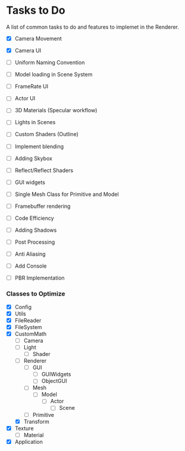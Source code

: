 # Tasks to Do

A list of common tasks to do and features to implemet in the Renderer.

- [X] Camera Movement
- [X] Camera UI
- [ ] Uniform Naming Convention
- [ ] Model loading in Scene System
- [ ] FrameRate UI
- [ ] Actor UI 
- [ ] 3D Materials (Specular workflow)
- [ ] Lights in Scenes
- [ ] Custom Shaders (Outline)
- [ ] Implement blending
- [ ] Adding Skybox
- [ ] Reflect/Reflect Shaders
- [ ] GUI widgets
- [ ] Single Mesh Class for Primitive and Model
- [ ] Framebuffer rendering
- [ ] Code Efficiency
- [ ] Adding Shadows
- [ ] Post Processing
- [ ] Anti Aliasing
- [ ] Add Console
- [ ] PBR Implementation


### Classes to Optimize

- [X] Config
- [X] Utils
- [X] FileReader
- [X] FileSystem
- [X] CustomMath
  - [ ] Camera
  - [ ] Light
    - [ ] Shader
  - [ ] Renderer
    - [ ] GUI
      - [ ] GUIWidgets
      - [ ] ObjectGUI
    - [ ] Mesh
      - [ ] Model
        - [ ] Actor
          - [ ] Scene
    - [ ] Primitive
  - [X] Transform
- [X] Texture
  - [ ] Material
- [X] Application

